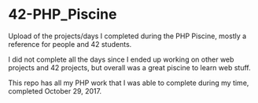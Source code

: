 # 42-PHP_Piscine
Upload of the projects/days I completed during the PHP Piscine, mostly a reference for people and 42 students.

I did not complete all the days since I ended up working on other web projects and 42 projects, but overall was a great piscine to learn web stuff.

This repo has all my PHP work that I was able to complete during my time, completed October 29, 2017.

